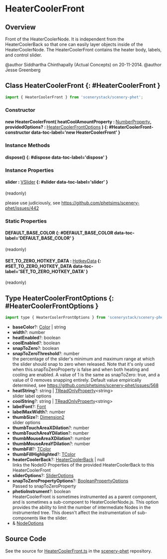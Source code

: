 # HeaterCoolerFront

## Overview

Front of the HeaterCoolerNode.  It is independent from the HeaterCoolerBack so that one can easily layer objects
inside of the HeaterCoolerNode.  The HeaterCoolerFront contains the heater body, labels, and control slider.

@author Siddhartha Chinthapally (Actual Concepts) on 20-11-2014.
@author Jesse Greenberg


## Class HeaterCoolerFront {: #HeaterCoolerFront }


```js
import { HeaterCoolerFront } from 'scenerystack/scenery-phet';
```
### Constructor

#### new HeaterCoolerFront( heatCoolAmountProperty : <span style="font-weight: 400;">[NumberProperty](../axon/NumberProperty.md)</span>, providedOptions? : <span style="font-weight: 400;">[HeaterCoolerFrontOptions](../scenery-phet/HeaterCoolerFront.md#HeaterCoolerFrontOptions)</span> ) {: #HeaterCoolerFront-constructor data-toc-label='new HeaterCoolerFront' }

### Instance Methods

#### dispose() {: #dispose data-toc-label='dispose' }

### Instance Properties

#### slider : <span style="font-weight: 400;">[VSlider](../sun/VSlider.md)</span> {: #slider data-toc-label='slider' }

(readonly)

please use judiciously, see https://github.com/phetsims/scenery-phet/issues/442

### Static Properties

#### DEFAULT_BASE_COLOR {: #DEFAULT_BASE_COLOR data-toc-label='DEFAULT_BASE_COLOR' }

(readonly)

#### SET_TO_ZERO_HOTKEY_DATA : <span style="font-weight: 400;">[HotkeyData](../scenery/HotkeyData.md)</span> {: #SET_TO_ZERO_HOTKEY_DATA data-toc-label='SET_TO_ZERO_HOTKEY_DATA' }

(readonly)



## Type HeaterCoolerFrontOptions {: #HeaterCoolerFrontOptions }


```js
import type { HeaterCoolerFrontOptions } from 'scenerystack/scenery-phet';
```


- **baseColor**?: [Color](../scenery/Color.md) | <span style="color: hsla(calc(var(--md-hue) + 180deg),80%,40%,1);">string</span>
- **width**?: <span style="color: hsla(calc(var(--md-hue) + 180deg),80%,40%,1);">number</span>
- **heatEnabled**?: <span style="color: hsla(calc(var(--md-hue) + 180deg),80%,40%,1);">boolean</span>
- **coolEnabled**?: <span style="color: hsla(calc(var(--md-hue) + 180deg),80%,40%,1);">boolean</span>
- **snapToZero**?: <span style="color: hsla(calc(var(--md-hue) + 180deg),80%,40%,1);">boolean</span>
- **snapToZeroThreshold**?: <span style="color: hsla(calc(var(--md-hue) + 180deg),80%,40%,1);">number</span>
<br>  the percentage of the slider's minimum and maximum range at which the slider should snap to zero when
  released. Note that it's only used when this.snapToZeroProperty is false and when both heating and cooling
  are enabled. A value of 1 is the same as snapToZero: true, and a value of 0 removes snapping entirely.
  Default value empirically determined, see https://github.com/phetsims/scenery-phet/issues/568
- **heatString**?: <span style="color: hsla(calc(var(--md-hue) + 180deg),80%,40%,1);">string</span> | [TReadOnlyProperty](../axon/TReadOnlyProperty.md)&lt;<span style="color: hsla(calc(var(--md-hue) + 180deg),80%,40%,1);">string</span>&gt;
<br>  slider label options
- **coolString**?: <span style="color: hsla(calc(var(--md-hue) + 180deg),80%,40%,1);">string</span> | [TReadOnlyProperty](../axon/TReadOnlyProperty.md)&lt;<span style="color: hsla(calc(var(--md-hue) + 180deg),80%,40%,1);">string</span>&gt;
- **labelFont**?: [Font](../scenery/Font.md)
- **labelMaxWidth**?: <span style="color: hsla(calc(var(--md-hue) + 180deg),80%,40%,1);">number</span>
- **thumbSize**?: [Dimension2](../dot/Dimension2.md)
<br>  slider options
- **thumbTouchAreaXDilation**?: <span style="color: hsla(calc(var(--md-hue) + 180deg),80%,40%,1);">number</span>
- **thumbTouchAreaYDilation**?: <span style="color: hsla(calc(var(--md-hue) + 180deg),80%,40%,1);">number</span>
- **thumbMouseAreaXDilation**?: <span style="color: hsla(calc(var(--md-hue) + 180deg),80%,40%,1);">number</span>
- **thumbMouseAreaYDilation**?: <span style="color: hsla(calc(var(--md-hue) + 180deg),80%,40%,1);">number</span>
- **thumbFill**?: [TColor](../scenery/TColor.md)
- **thumbFillHighlighted**?: [TColor](../scenery/TColor.md)
- **heaterCoolerBack**?: [HeaterCoolerBack](../scenery-phet/HeaterCoolerBack.md) | <span style="color: hsla(calc(var(--md-hue) + 180deg),80%,40%,1);">null</span>
<br>  links the NodeIO Properties of the provided HeaterCoolerBack to this HeaterCoolerFront
- **sliderOptions**?: [SliderOptions](../sun/Slider.md#SliderOptions)
- **snapToZeroPropertyOptions**?: [BooleanPropertyOptions](../axon/BooleanProperty.md#BooleanPropertyOptions)
<br>  Passed to snapToZeroProperty
- **phetioInstrument**?: <span style="color: hsla(calc(var(--md-hue) + 180deg),80%,40%,1);">boolean</span>
<br>  HeaterCoolerFront is sometimes instrumented as a parent component, and is sometimes a sub-compoent to
  HeaterCoolerNode.js. This option provides the ability to limit the number of intermediate Nodes in the
  instrumented tree. This doesn't affect the instrumentation of sub-components like the slider.
- &amp; [NodeOptions](../scenery/Node.md#NodeOptions)




## Source Code

See the source for [HeaterCoolerFront.ts](https://github.com/phetsims/scenery-phet/blob/main/js/HeaterCoolerFront.ts) in the [scenery-phet](https://github.com/phetsims/scenery-phet) repository.
